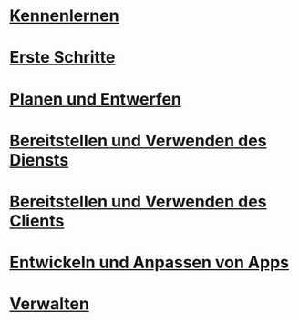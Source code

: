 # [Kennenlernen](/rights-management/understand-explore/azure-rights-management)
# [Erste Schritte](/rights-management/get-started/requirements-azure-rms)
# [Planen und Entwerfen](/rights-management/plan-design/deployment-roadmap)
# [Bereitstellen und Verwenden des Diensts](/rights-management/deploy-use/activate-service)
# [Bereitstellen und Verwenden des Clients](/rights-management/rms-client/use-client)
# [Entwickeln und Anpassen von Apps](/rights-management/develop/developers-guide)
# [Verwalten](/rights-management/administer/administer-powershell)


<!--HONumber=Apr16_HO4-->


